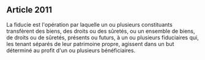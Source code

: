 Article 2011
----
La fiducie est l'opération par laquelle un ou plusieurs constituants transfèrent
des biens, des droits ou des sûretés, ou un ensemble de biens, de droits ou de
sûretés, présents ou futurs, à un ou plusieurs fiduciaires qui, les tenant
séparés de leur patrimoine propre, agissent dans un but déterminé au profit d'un
ou plusieurs bénéficiaires.
